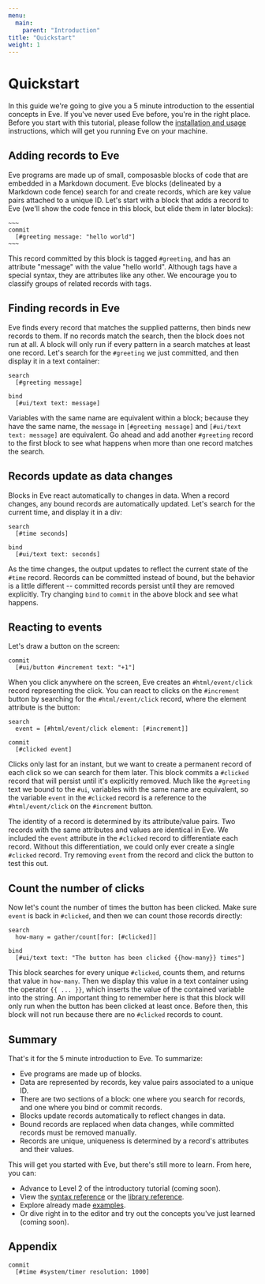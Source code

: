 ```yaml
---
menu:
  main:
    parent: "Introduction"
title: "Quickstart"
weight: 1
---
```


# Quickstart

In this guide we're going to give you a 5 minute introduction to the essential concepts in Eve. If you've never used Eve before, you're in the right place. Before you start with this tutorial, please follow the [installation and usage](../install) instructions, which will get you running Eve on your machine.

## Adding records to Eve

Eve programs are made up of small, composasble blocks of code that are embedded in a Markdown document. Eve blocks (delineated by a Markdown code fence) search for and create records, which are key value pairs attached to a unique ID. Let's start with a block that adds a record to Eve (we'll show the code fence in this block, but elide them in later blocks):

``````
~~~
commit
  [#greeting message: "hello world"]
~~~
``````

This record committed by this block is tagged `#greeting`, and has an attribute "message" with the value "hello world". Although tags have a special syntax, they are attributes like any other. We encourage you to classify groups of related records with tags.

## Finding records in Eve

Eve finds every record that matches the supplied patterns, then binds new records to them. If no records match the search, then the block does not run at all. A block will only run if every pattern in a search matches at least one record. Let's search for the `#greeting` we just committed, and then display it in a text container:

~~~eve
search
  [#greeting message]

bind
  [#ui/text text: message]
~~~

Variables with the same name are equivalent within a block; because they have the same name, the `message` in `[#greeting message]` and `[#ui/text text: message]` are equivalent. Go ahead and add another `#greeting` record to the first block to see what happens when more than one record matches the search. 

## Records update as data changes

Blocks in Eve react automatically to changes in data. When a record changes, any bound records are automatically updated. Let's search for the current time, and display it in a div:

~~~eve
search
  [#time seconds]

bind 
  [#ui/text text: seconds]
~~~

As the time changes, the output updates to reflect the current state of the `#time` record. Records can be committed instead of bound, but the behavior is a little different -- committed records persist until they are removed explicitly. Try changing `bind` to `commit` in the above block and see what happens.

## Reacting to events

Let's draw a button on the screen:

~~~eve
commit
  [#ui/button #increment text: "+1"]
~~~

When you click anywhere on the screen, Eve creates an `#html/event/click` record representing the click. You can react to clicks on the `#increment` button by searching for the `#html/event/click` record, where the element attribute is the button: 

~~~eve
search
  event = [#html/event/click element: [#increment]]

commit
  [#clicked event]
~~~

Clicks only last for an instant, but we want to create a permanent record of each click so we can search for them later. This block commits a `#clicked` record that will persist until it's explicitly removed. Much like the `#greeting` text we bound to the `#ui`, variables with the same name are equivalent, so the variable `event` in the `#clicked` record is a reference to the `#html/event/click` on the `#increment` button.

The identity of a record is determined by its attribute/value pairs. Two records with the same attributes and values are identical in Eve. We included the `event` attribute in the `#clicked` record to differentiate each record. Without this differentiation, we could only ever create a single `#clicked` record. Try removing `event` from the record and click the button to test this out.

## Count the number of clicks

Now let's count the number of times the button has been clicked. Make sure `event` is back in `#clicked`, and then we can count those records directly:

~~~eve
search
  how-many = gather/count[for: [#clicked]]

bind
  [#ui/text text: "The button has been clicked {{how-many}} times"]
~~~

This block searches for every unique `#clicked`, counts them, and returns that value in `how-many`. Then we display this value in a text container using the operator `{{ ... }}`, which inserts the value of the contained variable into the string. An important thing to remember here is that this block will only run when the button has been clicked at least once. Before then, this block will not run because there are no `#clicked` records to count.

## Summary

That's it for the 5 minute introduction to Eve. To summarize:

- Eve programs are made up of blocks.
- Data are represented by records, key value pairs associated to a unique ID.
- There are two sections of a block: one where you search for records, and one where you bind or commit records.
- Blocks update records automatically to reflect changes in data.
- Bound records are replaced when data changes, while committed records must be removed manually.
- Records are unique, uniqueness is determined by a record's attributes and their values.

This will get you started with Eve, but there's still more to learn. From here, you can:

- Advance to Level 2 of the introductory tutorial (coming soon).
- View the [syntax reference](../syntaxreference) or the [library reference](../handbook/libraries).
- Explore already made [examples](https://github.com/witheve/eve-examples).
- Or dive right in to the editor and try out the concepts you've just learned (coming soon).

## Appendix

~~~eve
commit
  [#time #system/timer resolution: 1000]
~~~
